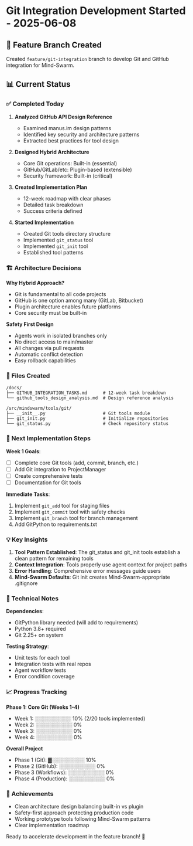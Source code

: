 # Git Integration Development Started - 2025-06-08

## 🚀 Feature Branch Created
Created `feature/git-integration` branch to develop Git and GitHub integration for Mind-Swarm.

## 📊 Current Status

### ✅ Completed Today
1. **Analyzed GitHub API Design Reference**
   - Examined manus.im design patterns
   - Identified key security and architecture patterns
   - Extracted best practices for tool design

2. **Designed Hybrid Architecture**
   - Core Git operations: Built-in (essential)
   - GitHub/GitLab/etc: Plugin-based (extensible)
   - Security framework: Built-in (critical)

3. **Created Implementation Plan**
   - 12-week roadmap with clear phases
   - Detailed task breakdown
   - Success criteria defined

4. **Started Implementation**
   - Created Git tools directory structure
   - Implemented `git_status` tool
   - Implemented `git_init` tool
   - Established tool patterns

### 🏗️ Architecture Decisions

**Why Hybrid Approach?**
- Git is fundamental to all code projects
- GitHub is one option among many (GitLab, Bitbucket)
- Plugin architecture enables future platforms
- Core security must be built-in

**Safety First Design**
- Agents work in isolated branches only
- No direct access to main/master
- All changes via pull requests
- Automatic conflict detection
- Easy rollback capabilities

### 📁 Files Created
```
/docs/
├── GITHUB_INTEGRATION_TASKS.md      # 12-week task breakdown
└── github_tools_design_analysis.md  # Design reference analysis

/src/mindswarm/tools/git/
├── __init__.py                      # Git tools module
├── git_init.py                      # Initialize repositories
└── git_status.py                    # Check repository status
```

### 🎯 Next Implementation Steps

**Week 1 Goals**:
- [ ] Complete core Git tools (add, commit, branch, etc.)
- [ ] Add Git integration to ProjectManager
- [ ] Create comprehensive tests
- [ ] Documentation for Git tools

**Immediate Tasks**:
1. Implement `git_add` tool for staging files
2. Implement `git_commit` tool with safety checks
3. Implement `git_branch` tool for branch management
4. Add GitPython to requirements.txt

### 💡 Key Insights

1. **Tool Pattern Established**: The git_status and git_init tools establish a clean pattern for remaining tools
2. **Context Integration**: Tools properly use agent context for project paths
3. **Error Handling**: Comprehensive error messages guide users
4. **Mind-Swarm Defaults**: Git init creates Mind-Swarm-appropriate .gitignore

### 🔧 Technical Notes

**Dependencies**:
- GitPython library needed (will add to requirements)
- Python 3.8+ required
- Git 2.25+ on system

**Testing Strategy**:
- Unit tests for each tool
- Integration tests with real repos
- Agent workflow tests
- Error condition coverage

### 📈 Progress Tracking

**Phase 1: Core Git (Weeks 1-4)**
- Week 1: ░░░░░░░░░░ 10% (2/20 tools implemented)
- Week 2: ░░░░░░░░░░ 0%
- Week 3: ░░░░░░░░░░ 0%
- Week 4: ░░░░░░░░░░ 0%

**Overall Project**
- Phase 1 (Git): ▓░░░░░░░░░ 10%
- Phase 2 (GitHub): ░░░░░░░░░░ 0%
- Phase 3 (Workflows): ░░░░░░░░░░ 0%
- Phase 4 (Production): ░░░░░░░░░░ 0%

### 🌟 Achievements
- Clean architecture design balancing built-in vs plugin
- Safety-first approach protecting production code
- Working prototype tools following Mind-Swarm patterns
- Clear implementation roadmap

Ready to accelerate development in the feature branch! 🚀